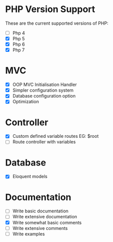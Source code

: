 # PHP Version Support

These are the current supported versions of PHP:
- [ ] Php 4
- [x] Php 5
- [X] Php 6
- [X] Php 7

# MVC

- [X] OOP MVC Initialisation Handler
- [X] Simpler configuration system
- [X] Database configuration option
- [X] Optimization

# Controller

- [X] Custom defined variable routes EG: $root
- [ ] Route controller with variables

# Database

- [X] Eloquent models

# Documentation
- [ ] Write basic documentation
- [ ] Write extensive documentation
- [X] Write somewhat basic comments
- [ ] Write extensive comments
- [ ] Write examples